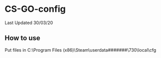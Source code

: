 # CS-GO-config

Last Updated 30/03/20

## How to use

Put files in  C:\Program Files (x86)\Steam\userdata\#######\730\local\cfg
